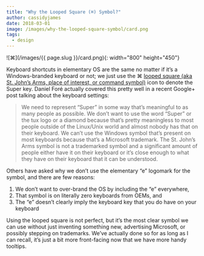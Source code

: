 ```yaml
---
title: "Why the Looped Square (⌘) Symbol?"
author: cassidyjames
date: 2018-03-01
image: /images/why-the-looped-square-symbol/card.png
tags:
  - design
---
```


![⌘](/images/{{ page.slug }}/card.png){: width="800" height="450"}

Keyboard shortcuts in elementary OS are the same no matter if it’s a Windows-branded keyboard or not; we just use the ⌘ [looped square (aka St. John’s Arms, place of interest, or command symbol)](https://en.wikipedia.org/wiki/Looped_square) icon to denote the Super key. Daniel Foré actually covered this pretty well in a recent Google+ post talking about the keyboard settings:

> We need to represent “Super” in some way that’s meaningful to as many people as possible. We don’t want to use the word “Super” or the tux logo or a diamond because that’s pretty meaningless to most people outside of the Linux/Unix world and almost nobody has that on their keyboard. We can’t use the Windows symbol that’s present on most keyboards because that’s a Microsoft trademark. The St. John’s Arms symbol is not a trademarked symbol and a significant amount of people either have it on their keyboard or it’s close enough to what they have on their keyboard that it can be understood.

Others have asked why we don’t use the elementary “e” logomark for the symbol, and there are few reasons:
1. We don’t want to over-brand the OS by including the “e” everywhere,
2. That symbol is on literally zero keyboards from OEMs, and
3. The “e” doesn’t clearly imply the keyboard key that you do have on your keyboard

Using the looped square is not perfect, but it’s the most clear symbol we can use without just inventing something new, advertising Microsoft, or possibly stepping on trademarks. We’ve actually done so for as long as I can recall, it’s just a bit more front-facing now that we have more handy tooltips.

